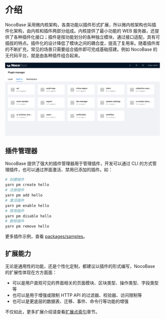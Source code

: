 # 介绍

NocoBase 采用微内核架构，各类功能以插件形式扩展，所以微内核架构也叫插件化架构，由内核和插件两部分组成。内核提供了最小功能的 WEB 服务器，还提供了各种插件化接口；插件是按功能划分的各种独立模块，通过接口适配，具有可插拔的特点。插件化的设计降低了模块之间的耦合度，提高了复用率。随着插件库的不断扩充，常见的场景只需要组合插件即可完成基础搭建。例如 NocoBase 的无代码平台，就是由各种插件组合起来。

<img src="./guide/pm-built-in.jpg"/>

## 插件管理器

NocoBase 提供了强大的插件管理器用于管理插件，开发可以通过 CLI 的方式管理插件，也可以通过界面激活、禁用已添加的插件。如：

```bash
# 创建插件
yarn pm create hello
# 注册插件
yarn pm add hello
# 激活插件
yarn pm enable hello
# 禁用插件
yarn pm disable hello
# 删除插件
yarn pm remove hello
```

更多插件示例，查看 [packages/samples](https://github.com/nocobase/nocobase/tree/main/packages/samples)。

## 扩展能力

无论是通用性的功能，还是个性化定制，都建议以插件的形式编写，NocoBase 的扩展性体现在方方面面：

- 可以是用户直观可见的界面相关的页面模块、区块类型、操作类型、字段类型等
- 也可以是用于增强或限制 HTTP API 的过滤器、校验器、访问限制等
- 也可以是更底层的数据表、迁移、事件、命令行等功能的增强

不仅如此，更多扩展介绍请查看[扩展点索引]()章节。